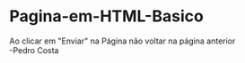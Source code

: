 # Pagina-em-HTML-Basico

Ao clicar em "Enviar" na Página não voltar na página anterior <br> 
-Pedro Costa
